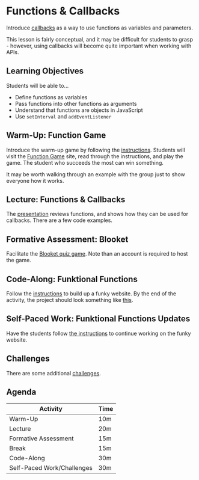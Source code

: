 # Functions & Callbacks
Introduce [callbacks](https://www.w3schools.com/js/js_callback.asp) as a way to use functions as variables and parameters.

This lesson is fairly conceptual, and it may be difficult for students to grasp - however, using callbacks will become quite important when working with APIs.

## Learning Objectives
Students will be able to...

- Define functions as variables
- Pass functions into other functions as arguments
- Understand that functions are objects in JavaScript
- Use `setInterval` and `addEventListener`

## Warm-Up: Function Game
Introduce the warm-up game by following the [instructions](WarmUp.md). Students will visit the [Function Game](https://embed.mangahigh.com/bubblefunction?locale=en-us&guestMode=false) site, read through the instructions, and play the game. The student who succeeds the most can win something.

It may be worth walking through an example with the group just to show everyone how it works.

## Lecture: Functions & Callbacks
The [presentation](FunctionsAndCallbacks.pptx) reviews functions, and shows how they can be used for callbacks. There are a few code examples.

## Formative Assessment: Blooket
Facilitate the [Blooket quiz game](https://dashboard.blooket.com/set/63d16a6402b104792091fdf5). Note than an account is required to host the game.

## Code-Along: Funktional Functions
Follow the [instructions](FunktionalCodeAlong.md) to build up a funky website. By the end of the activity, the project should look something like [this](https://replit.com/@HylandOutreach/FunktionalFunctions#script.js).

## Self-Paced Work: Funktional Functions Updates
Have the students follow [the instructions](SelfPacedWork.md) to continue working on the funky website.

## Challenges
There are some additional [challenges](Challenges.md).
 
## Agenda

| Activity | Time |
|-|-|
| Warm-Up | 10m |
| Lecture | 20m |
| Formative Assessment | 15m |
| Break | 15m |
| Code-Along | 30m |
| Self-Paced Work/Challenges | 30m |
